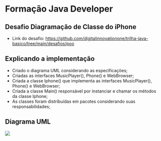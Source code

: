 # Formação Java Developer

## Desafio Diagramação de Classe do iPhone

- Link do desafio: https://github.com/digitalinnovationone/trilha-java-basico/tree/main/desafios/poo

## Explicando a implementação

- Criado o diagrama UML considerando as especificações;
- Criadas as interfaces MusicPlayer(), Phone() e WebBrowser;
- Criada a classe Iphone() que implementa as interfaces MusicPlayer(), Phone() e WebBrowser;
- Criada a classe Main() responsável por instanciar e chamar os métodos da classe Iphone;
- As classes foram distribuídas em pacotes considerando suas responsabilidades;

## Diagrama UML

![](/Users/dluks/Desktop/Cursos/dio/java/dio-java-developer/diagramacao-iphone/Diagramacao_iPhone.jpg)